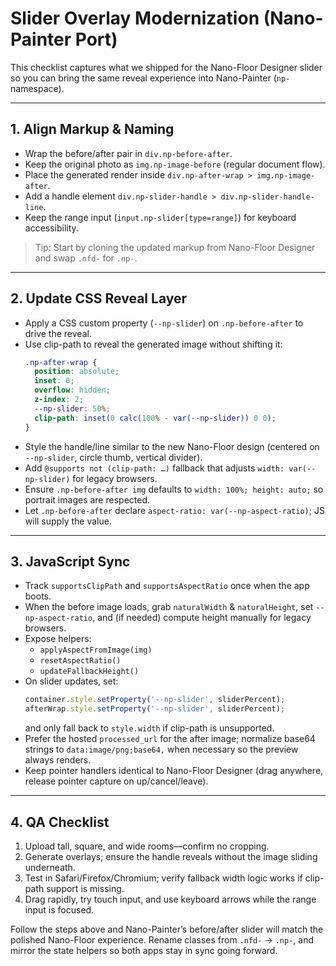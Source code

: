 # Slider Overlay Modernization (Nano-Painter Port)

This checklist captures what we shipped for the Nano-Floor Designer slider so you can bring the same reveal experience into Nano-Painter (`np-` namespace).

---

## 1. Align Markup & Naming
- Wrap the before/after pair in `div.np-before-after`.
- Keep the original photo as `img.np-image-before` (regular document flow).
- Place the generated render inside `div.np-after-wrap > img.np-image-after`.
- Add a handle element `div.np-slider-handle > div.np-slider-handle-line`.
- Keep the range input (`input.np-slider[type=range]`) for keyboard accessibility.

> Tip: Start by cloning the updated markup from Nano-Floor Designer and swap `.nfd-` for `.np-`.

---

## 2. Update CSS Reveal Layer
- Apply a CSS custom property (`--np-slider`) on `.np-before-after` to drive the reveal.
- Use clip-path to reveal the generated image without shifting it:
  ```css
  .np-after-wrap {
    position: absolute;
    inset: 0;
    overflow: hidden;
    z-index: 2;
    --np-slider: 50%;
    clip-path: inset(0 calc(100% - var(--np-slider)) 0 0);
  }
  ```
- Style the handle/line similar to the new Nano-Floor design (centered on `--np-slider`, circle thumb, vertical divider).
- Add `@supports not (clip-path: …)` fallback that adjusts `width: var(--np-slider)` for legacy browsers.
- Ensure `.np-before-after img` defaults to `width: 100%; height: auto;` so portrait images are respected.
- Let `.np-before-after` declare `aspect-ratio: var(--np-aspect-ratio)`; JS will supply the value.

---

## 3. JavaScript Sync
- Track `supportsClipPath` and `supportsAspectRatio` once when the app boots.
- When the before image loads, grab `naturalWidth` & `naturalHeight`, set `--np-aspect-ratio`, and (if needed) compute height manually for legacy browsers.
- Expose helpers:
  - `applyAspectFromImage(img)`
  - `resetAspectRatio()`
  - `updateFallbackHeight()`
- On slider updates, set:
  ```js
  container.style.setProperty('--np-slider', sliderPercent);
  afterWrap.style.setProperty('--np-slider', sliderPercent);
  ```
  and only fall back to `style.width` if clip-path is unsupported.
- Prefer the hosted `processed_url` for the after image; normalize base64 strings to `data:image/png;base64,` when necessary so the preview always renders.
- Keep pointer handlers identical to Nano-Floor Designer (drag anywhere, release pointer capture on up/cancel/leave).

---

## 4. QA Checklist
1. Upload tall, square, and wide rooms—confirm no cropping.
2. Generate overlays; ensure the handle reveals without the image sliding underneath.
3. Test in Safari/Firefox/Chromium; verify fallback width logic works if clip-path support is missing.
4. Drag rapidly, try touch input, and use keyboard arrows while the range input is focused.

Follow the steps above and Nano-Painter’s before/after slider will match the polished Nano-Floor experience. Rename classes from `.nfd-` → `.np-`, and mirror the state helpers so both apps stay in sync going forward.

